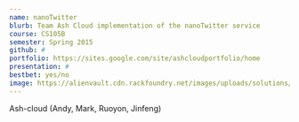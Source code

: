 ```yaml
---
name: nanoTwitter
blurb: Team Ash Cloud implementation of the nanoTwitter service
course: CS105B
semester: Spring 2015
github: #
portfolio: https://sites.google.com/site/ashcloudportfolio/home
presentation: #
bestbet: yes/no
image: https://alienvault.cdn.rackfoundry.net/images/uploads/solutions/mssp/mssp-managed-services-icon.png
---
```

Ash-cloud (Andy, Mark, Ruoyon, Jinfeng)
